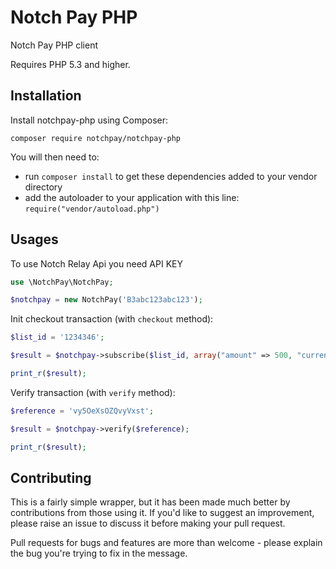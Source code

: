 # Notch Pay PHP

Notch Pay PHP client

Requires PHP 5.3 and higher.

## Installation

Install notchpay-php using Composer:

```
composer require notchpay/notchpay-php
```

You will then need to:

- run `composer install` to get these dependencies added to your vendor directory
- add the autoloader to your application with this line: `require("vendor/autoload.php")`

## Usages

To use Notch Relay Api you need API KEY

```php
use \NotchPay\NotchPay;

$notchpay = new NotchPay('B3abc123abc123');
```

Init checkout transaction (with `checkout` method):

```php
$list_id = '1234346';

$result = $notchpay->subscribe($list_id, array("amount" => 500, "currency" => "XAF", "description" => "Notch Pay checkout", "email" => "me@notchpay.test", 'phone' => "237676761582"));

print_r($result);
```

Verify transaction (with `verify` method):

```php
$reference = 'vy5OeXsOZQvyVxst';

$result = $notchpay->verify($reference);

print_r($result);
```

## Contributing

This is a fairly simple wrapper, but it has been made much better by contributions from those using it. If you'd like to suggest an improvement, please raise an issue to discuss it before making your pull request.

Pull requests for bugs and features are more than welcome - please explain the bug you're trying to fix in the message.
